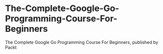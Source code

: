 


# The-Complete-Google-Go-Programming-Course-For-Beginners
The Complete Google Go Programming Course For Beginners, published by Packt
